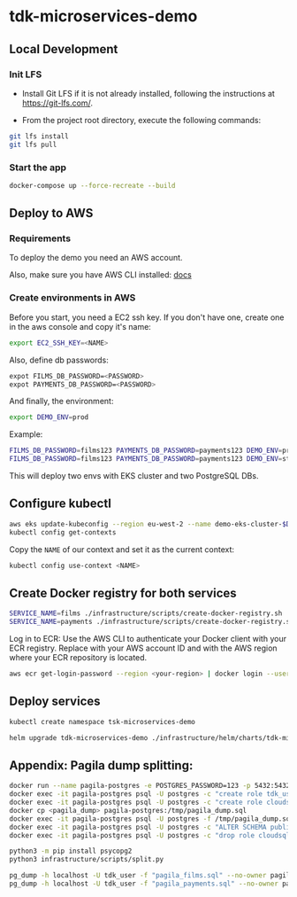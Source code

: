 # tdk-microservices-demo

## Local Development

### Init LFS
- Install Git LFS if it is not already installed, following the instructions at https://git-lfs.com/.

- From the project root directory, execute the following commands:

```bash
git lfs install
git lfs pull
```

### Start the app

```bash
docker-compose up --force-recreate --build
```

## Deploy to AWS

### Requirements

To deploy the demo you need an AWS account.

Also, make sure you have AWS CLI installed: [docs](https://docs.aws.amazon.com/cli/latest/userguide/getting-started-install.html)

### Create environments in AWS

Before you start, you need a EC2 ssh key. If you don't have one, create one in the aws console and copy it's name:

```bash
export EC2_SSH_KEY=<NAME>
```

Also, define db passwords:

```bash
expot FILMS_DB_PASSWORD=<PASSWORD>
expot PAYMENTS_DB_PASSWORD=<PASSWORD>
```

And finally, the environment:

```bash
export DEMO_ENV=prod
```

Example:

```bash
FILMS_DB_PASSWORD=films123 PAYMENTS_DB_PASSWORD=payments123 DEMO_ENV=prod EC2_SSH_KEY=denis ./infrastructure/scripts/create-env.sh
FILMS_DB_PASSWORD=films123 PAYMENTS_DB_PASSWORD=payments123 DEMO_ENV=staging EC2_SSH_KEY=denis ./infrastructure/scripts/create-env.sh
```

This will deploy two envs with EKS cluster and two PostgreSQL DBs.

## Configure kubectl

```bash
aws eks update-kubeconfig --region eu-west-2 --name demo-eks-cluster-$DEMO_ENV
kubectl config get-contexts
```

Copy the `NAME` of our context and set it as the current context:

```bash
kubectl config use-context <NAME>
```

## Create Docker registry for both services

```bash
SERVICE_NAME=films ./infrastructure/scripts/create-docker-registry.sh
SERVICE_NAME=payments ./infrastructure/scripts/create-docker-registry.sh
```
Log in to ECR:
Use the AWS CLI to authenticate your Docker client with your ECR registry. Replace <your-account-id> with your AWS account ID and <your-region> with the AWS region where your ECR repository is located.

```bash
aws ecr get-login-password --region <your-region> | docker login --username AWS --password-stdin <your-account-id>.dkr.ecr.<your-region>.amazonaws.com
```

## Deploy services

```bash
kubectl create namespace tsk-microservices-demo

helm upgrade tdk-microservices-demo ./infrastructure/helm/charts/tdk-microservices-demo --values ./infrastructure/helm/environemnts/staging/values-staging.yaml --namespace tdk-microservices-demo
```

## Appendix: Pagila dump splitting:

```bash
docker run --name pagila-postgres -e POSTGRES_PASSWORD=123 -p 5432:5432 -d postgres
docker exec -it pagila-postgres psql -U postgres -c "create role tdk_user login password 'tdk_user123';"
docker exec -it pagila-postgres psql -U postgres -c "create role cloudsqladmin;"
docker cp <pagila_dump> pagila-postgres:/tmp/pagila_dump.sql
docker exec -it pagila-postgres psql -U postgres -f /tmp/pagila_dump.sql
docker exec -it pagila-postgres psql -U postgres -c "ALTER SCHEMA public OWNER TO tdk_user;" tdk_sakila_input_1gb
docker exec -it pagila-postgres psql -U postgres -c "drop role cloudsqladmin;" tdk_sakila_input_1gb

python3 -m pip install psycopg2 
python3 infrastructure/scripts/split.py

pg_dump -h localhost -U tdk_user -f "pagila_films.sql" --no-owner pagila_films
pg_dump -h localhost -U tdk_user -f "pagila_payments.sql" --no-owner pagila_payments
```
